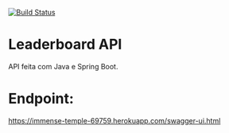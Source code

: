 [![Build Status](https://travis-ci.org/bopbruno/leaderboard.svg?branch=master)](https://travis-ci.org/bopbruno/leaderboard)

# Leaderboard API
API feita com Java e Spring Boot.

# Endpoint:
https://immense-temple-69759.herokuapp.com/swagger-ui.html